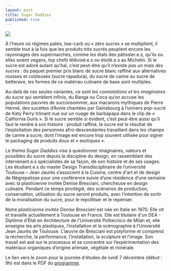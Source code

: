 ```yaml
---
layout: post
title: Sugar Daddies
published: true
---
```


<img src="/../img/2020/SUGARDADDIES_flyer.png"/>

À l’heure où régimes paléo, low-carb ou « zéro sucres » se multiplient, il semble tout à la fois que les produits très sucrés peuplent encore les rayonnages des supermarchés, comme les étals des pâtissier.e.s, qu’ils ou elles soient vegans, top chefs télévisé.e.s ou étoilé.e.s au Michelin. Si le sucre est adoré autant qu’haï, c’est peut-être qu’il n’existe *pas un mais des sucres* : du paquet premier prix blanc de sucre blanc raffiné aux alternatives rousses et coûteuses (sucre rapadura), du sucre de canne au sucre de betterave, les formes de ce matériau culinaire de base sont multiples. 

Au-delà de ces seules variantes, ce sont les *connotations et les imaginaires du sucre* qui semblent infinis, du Banga ou Coca qu’on accuse les populations pauvres de surconsommer, aux macarons mythiques de Pierre Hermé, des sucettes d’Annie chantées par Gainsbourg à l’univers pop-sucré de Katy Perry trônant nue sur un nuage de barbapapa dans le clip de « California Gurls ». Si le sucre semble si évident, c’est peut-être aussi qu’il faut le rendre à son histoire : produit raffiné, le sucre est le résultat de l’exploitation des personnes afro-descendantes travaillant dans les champs de canne à sucre, dont l’image est encore trop souvent utilisée pour signer le packaging de produits doux et « exotiques ». 

Le *théma Sugar Daddies* vise à questionner imaginaires, valeurs et possibles du sucre depuis la discipline du design, en rassemblant des intervenant.e.s spécialistes de sa façon, de son histoire et de ses usages. Les étudiant.e.s du master Design Transdisciplinaire de l’université Toulouse – Jean Jaurès s’associent à la Cuisine, centre d'art et de design de Nègrepelisse pour une conférence suivie d’une résidence d’une semaine avec la plasticienne invitée Denise Bresciani, chercheuse en design culinaire. Pendant ce temps privilégié, des scénarios de production, conservation, utilisation du sucre seront produits, avec l’intention de sortir de la moralisation du sucre, pour le repolitiser et le repenser.

Notre *plasticienne invitée Denise Bresciani* est née en Italie en 1970. Elle vit et travaille actuellement à Toulouse en France. 
Elle est titulaire d'un DEA - Diplôme d’État en Architecture de l'Université Politecnico de Milan et, elle enseigne les arts plastiques, l’installation et la scénographie à l’Université Jean Jaurès de Toulouse. 
L’œuvre de Bresciani est polyforme et comprend la recherche, la performance, l’installation, la sculpture et l’image. Son travail est axé sur le processus et se concentre sur l’expérimentation des matériaux organiques d’origine animale, végétale et minérale. 

Le lien vers le zoom pour la journée d'études de lundi 7 décembre (début : 9h) est dans le PDF du <a href="/../doc/2020/SUGARDADDIES_flyer-02.pdf">programme</a>.



